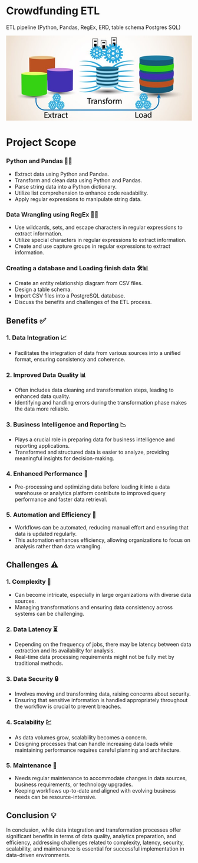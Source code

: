 # Crowdfunding ETL
ETL pipeline (Python, Pandas, RegEx, ERD, table schema Postgres SQL)

![ETL Image](https://github.com/fgsalomao/Crowdfunding_ETL/blob/main/ETL.jpg)

# Project Scope

### Python and Pandas 🐍🐼

- Extract data using Python and Pandas.
- Transform and clean data using Python and Pandas.
- Parse string data into a Python dictionary.
- Utilize list comprehension to enhance code readability.
- Apply regular expressions to manipulate string data.

### Data Wrangling using RegEx 🧹🧩

- Use wildcards, sets, and escape characters in regular expressions to extract information.
- Utilize special characters in regular expressions to extract information.
- Create and use capture groups in regular expressions to extract information.

### Creating a database and Loading finish data 🛠️📊

- Create an entity relationship diagram from CSV files.
- Design a table schema.
- Import CSV files into a PostgreSQL database.
- Discuss the benefits and challenges of the ETL process.

## Benefits :white_check_mark:

### 1. Data Integration :chart_with_upwards_trend:
- Facilitates the integration of data from various sources into a unified format, ensuring consistency and coherence.

### 2. Improved Data Quality :bar_chart:
- Often includes data cleaning and transformation steps, leading to enhanced data quality.
- Identifying and handling errors during the transformation phase makes the data more reliable.

### 3. Business Intelligence and Reporting :chart_with_downwards_trend:
- Plays a crucial role in preparing data for business intelligence and reporting applications.
- Transformed and structured data is easier to analyze, providing meaningful insights for decision-making.

### 4. Enhanced Performance :rocket:
- Pre-processing and optimizing data before loading it into a data warehouse or analytics platform contribute to improved query performance and faster data retrieval.

### 5. Automation and Efficiency :robot:
- Workflows can be automated, reducing manual effort and ensuring that data is updated regularly.
- This automation enhances efficiency, allowing organizations to focus on analysis rather than data wrangling.

## Challenges :warning:

### 1. Complexity :twisted_rightwards_arrows:
- Can become intricate, especially in large organizations with diverse data sources.
- Managing transformations and ensuring data consistency across systems can be challenging.

### 2. Data Latency :hourglass_flowing_sand:
- Depending on the frequency of jobs, there may be latency between data extraction and its availability for analysis.
- Real-time data processing requirements might not be fully met by traditional methods.

### 3. Data Security :lock:
- Involves moving and transforming data, raising concerns about security.
- Ensuring that sensitive information is handled appropriately throughout the workflow is crucial to prevent breaches.

### 4. Scalability :chart:
- As data volumes grow, scalability becomes a concern.
- Designing processes that can handle increasing data loads while maintaining performance requires careful planning and architecture.

### 5. Maintenance :wrench:
- Needs regular maintenance to accommodate changes in data sources, business requirements, or technology upgrades.
- Keeping workflows up-to-date and aligned with evolving business needs can be resource-intensive.

## Conclusion :bulb:

In conclusion, while data integration and transformation processes offer significant benefits in terms of data quality, analytics preparation, and efficiency, addressing challenges related to complexity, latency, security, scalability, and maintenance is essential for successful implementation in data-driven environments.
